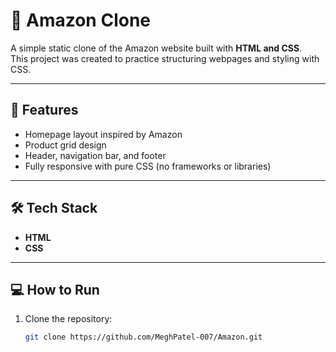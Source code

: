 # 🛒 Amazon Clone

A simple static clone of the Amazon website built with **HTML and CSS**.  
This project was created to practice structuring webpages and styling with CSS.

---

## 🚀 Features
- Homepage layout inspired by Amazon  
- Product grid design  
- Header, navigation bar, and footer  
- Fully responsive with pure CSS (no frameworks or libraries)

---

## 🛠️ Tech Stack
- **HTML**  
- **CSS**

---

## 💻 How to Run
1. Clone the repository:
   ```bash
   git clone https://github.com/MeghPatel-007/Amazon.git
